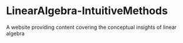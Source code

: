 # LinearAlgebra-IntuitiveMethods
A website providing content covering the conceptual insights of linear algebra
